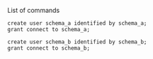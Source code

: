 List of commands

```oraclesqlplus
create user schema_a identified by schema_a;
grant connect to schema_a;

create user schema_b identified by schema_b;
grant connect to schema_b;
```
